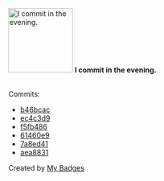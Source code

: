 <img src="https://my-badges.github.io/my-badges/evening-commits.png" alt="I commit in the evening." title="I commit in the evening." width="128">
<strong>I commit in the evening.</strong>
<br><br>

Commits:

- <a href="https://github.com/Aissam-salman/form-front/commit/b46bcac948751ef2c7e19e25838ac0633dc89099">b46bcac</a>
- <a href="https://github.com/NCherfaoui/prepa-competences-site/commit/ec4c3d9ca10d771752627bbe2da6c3bd5956c029">ec4c3d9</a>
- <a href="https://github.com/NCherfaoui/codecrafters-grep-javascript/commit/f5fb4865c09dfa92345141959ef12b8924a4f7c9">f5fb486</a>
- <a href="https://github.com/NCherfaoui/codecrafters-grep-javascript/commit/61460e9dc8fbd4e10c91ff8b7ad517e446f38bf5">61460e9</a>
- <a href="https://github.com/NCherfaoui/codecrafters-grep-javascript/commit/7a8ed412c5e5ccdb4188d83704b3290e44745c63">7a8ed41</a>
- <a href="https://github.com/NCherfaoui/codecrafters-grep-javascript/commit/aea883134dfc48641dbc9c14e466754b93133426">aea8831</a>


Created by <a href="https://github.com/my-badges/my-badges">My Badges</a>